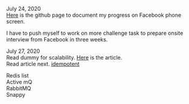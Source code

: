 July 24, 2020<br>
[Here](https://github.com/jianminchen/Leetcode_Julia/tree/master/Practice%20history/2020%20June%20to%20July%20Facebook%20phone%20screen) is the github page to document my progress on Facebook phone screen. <br>

I have to push myself to work on more challenge task to prepare onsite interview from Facebook in three weeks. 

July 27, 2020<br>
Read dummy for scalability. [Here](https://www.lecloud.net/post/9699762917/scalability-for-dummies-part-4-asynchronism) is the article.<br>
Read article next. [idempotent](http://joycse06.github.io/blog/2016/09/designing-good-background-jobs-idempotence/) <br>

Redis list<br>
Active mQ<br>
RabbitMQ<br>
Snappy <br>





